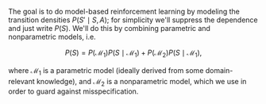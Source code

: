 The goal is to do model-based reinforcement learning by modeling the transition densities $P(S' \mid S, A)$; for 
simplicity we'll suppress the dependence and just write $P(S)$.  We'll do this by combining parametric and 
nonparametric models, i.e.

$$
P(S) = P(\mathcal{M}_1) P( S \mid \mathcal{M}_1) + P( \mathcal{M}_2 ) P( S \mid \mathcal{M}_1 ),
$$

where $\mathcal{M}_1$ is a parametric model (ideally derived from some domain-relevant knowledge), and 
$\mathcal{M}_2$ is a nonparametric model, which we use in order to guard against misspecification. 
